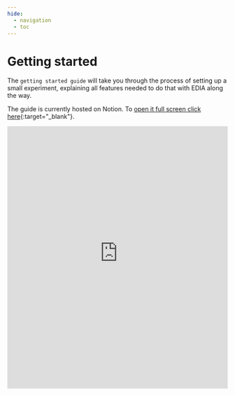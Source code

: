 ```yaml
---
hide:
  - navigation
  - toc
---
```

# Getting started

The `getting started guide` will take you through the process of setting up a small experiment, explaining all features needed to do that with EDIA along the way.

The guide is currently hosted on Notion. To [open it full screen click here](https://mind-body-emotion.notion.site/ebd/1cb03dd4773f801285edf12e8b6018bd){:target="_blank"}.
<iframe src="https://mind-body-emotion.notion.site/ebd/1cb03dd4773f801285edf12e8b6018bd" width="100%" height="600" frameborder="0" allowfullscreen />